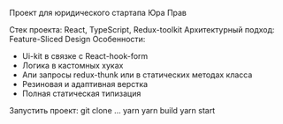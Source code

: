 Проект для юридического стартапа Юра Прав

Стек проекта: React, TypeScript, Redux-toolkit
Архитектурный подход: Feature-Sliced Design
Особенности: 
  - Ui-kit в связке с React-hook-form
  - Логика в кастомных хуках
  - Апи запросы redux-thunk или в статических методах класса
  - Резиновая и адаптивная верстка
  - Полная статическая типизация

Запустить проект:
  git clone ...
  yarn
  yarn build
  yarn start
